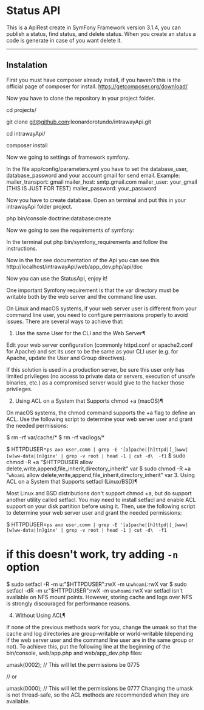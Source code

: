 Status API
===================


This is a ApiRest create in SymFony Framework version 3.1.4, you can publish a status, find status, and delete status. When you create an status a code is generate in case of you want delete it.

----------

Instalation
-------------

First you must have composer already install, if you haven't this is the official page of composer for install.
https://getcomposer.org/download/

Now you have to clone the repository in your project folder.

cd projects/

git clone git@github.com:leonardorotundo/intrawayApi.git

cd intrawayApi/

composer install

Now we going to settings of framework symfony.

In the file <i class="icon-file"></i> app/config/parameters.yml you have to set the database_user, database_password and your account gmail for send email.
Example:
mailer_transport: gmail
mailer_host: smtp.gmail.com
mailer_user: your_gmail (THIS IS JUST FOR TEST)
mailer_password: your_password

Now you have to create database. Open an terminal and put this in your intrawayApi folder project.

php bin/console doctrine:database:create

Now we going to see the requirements of symfony:

In the terminal put php bin/symfony_requirements and follow the instructions.

Now in the for see documentation of the Api you can see this http://localhost/intrawayApi/web/app_dev.php/api/doc

Now you can use the StatusApi, enjoy it!

One important Symfony requirement is that the var directory must be writable both by the web server and the command line user.

On Linux and macOS systems, if your web server user is different from your command line user, you need to configure permissions properly to avoid issues. There are several ways to achieve that:

1. Use the same User for the CLI and the Web Server¶

Edit your web server configuration (commonly httpd.conf or apache2.conf for Apache) and set its user to be the same as your CLI user (e.g. for Apache, update the User and Group directives).

If this solution is used in a production server, be sure this user only has limited privileges (no access to private data or servers, execution of unsafe binaries, etc.) as a compromised server would give to the hacker those privileges.

2. Using ACL on a System that Supports chmod +a (macOS)¶

On macOS systems, the chmod command supports the +a flag to define an ACL. Use the following script to determine your web server user and grant the needed permissions:

$ rm -rf var/cache/*
$ rm -rf var/logs/*

$ HTTPDUSER=`ps axo user,comm | grep -E '[a]pache|[h]ttpd|[_]www|[w]ww-data|[n]ginx' | grep -v root | head -1 | cut -d\  -f1`
$ sudo chmod -R +a "$HTTPDUSER allow delete,write,append,file_inherit,directory_inherit" var
$ sudo chmod -R +a "`whoami` allow delete,write,append,file_inherit,directory_inherit" var
3. Using ACL on a System that Supports setfacl (Linux/BSD)¶

Most Linux and BSD distributions don't support chmod +a, but do support another utility called setfacl. You may need to install setfacl and enable ACL support on your disk partition before using it. Then, use the following script to determine your web server user and grant the needed permissions:

$ HTTPDUSER=`ps axo user,comm | grep -E '[a]pache|[h]ttpd|[_]www|[w]ww-data|[n]ginx' | grep -v root | head -1 | cut -d\  -f1`
# if this doesn't work, try adding `-n` option
$ sudo setfacl -R -m u:"$HTTPDUSER":rwX -m u:`whoami`:rwX var
$ sudo setfacl -dR -m u:"$HTTPDUSER":rwX -m u:`whoami`:rwX var
setfacl isn't available on NFS mount points. However, storing cache and logs over NFS is strongly discouraged for performance reasons.

4. Without Using ACL¶

If none of the previous methods work for you, change the umask so that the cache and log directories are group-writable or world-writable (depending if the web server user and the command line user are in the same group or not). To achieve this, put the following line at the beginning of the bin/console, web/app.php and web/app_dev.php files:


umask(0002); // This will let the permissions be 0775

// or

umask(0000); // This will let the permissions be 0777
Changing the umask is not thread-safe, so the ACL methods are recommended when they are available.


